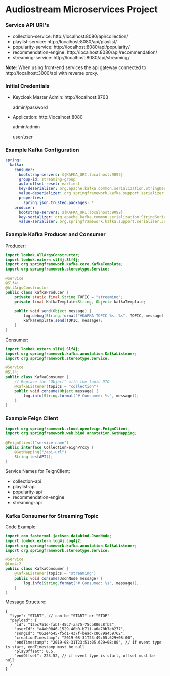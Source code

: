 # Audiostream Microservices Project

### Service API URI's
- collection-service: http://localhost:8080/api/collection/
- playlist-service: http://localhost:8080/api/playlist/
- popularity-service: http://localhost:8080/api/popularity/
- recommendation-engine: http://localhost:8080/api/recommendation/
- streaming-service: http://localhost:8080/api/streaming/

**Note:** When using front-end services the api gateway connected to http://localhost:3000/api with reverse proxy.

### Initial Credentials
- Keycloak Master Admin: http://localhost:8763

    admin/password


- Application: http://localhost:8080
    
    admin/admin

    user/user



### Example Kafka Configuration
```yaml
spring:
  kafka:
    consumer:
      bootstrap-servers: ${KAFKA_URI:localhost:9092}
      group-id: streaming-group
      auto-offset-reset: earliest
      key-deserializer: org.apache.kafka.common.serialization.StringDeserializer
      value-deserializer: org.springframework.kafka.support.serializer.JsonDeserializer
      properties:
        spring.json.trusted.packages: *
    producer:
      bootstrap-servers: ${KAFKA_URI:localhost:9092}
      key-serializer: org.apache.kafka.common.serialization.StringSerializer
      value-serializer: org.springframework.kafka.support.serializer.JsonSerializer
```

### Example Kafka Producer and Consumer
Producer:
```java
import lombok.AllArgsConstructor;
import lombok.extern.slf4j.Slf4j;
import org.springframework.kafka.core.KafkaTemplate;
import org.springframework.stereotype.Service;

@Service
@Slf4j
@AllArgsConstructor
public class KafkaProducer {
    private static final String TOPIC = "streaming";
    private final KafkaTemplate<String, Object> kafkaTemplate;

    public void send(Object message) {
        log.debug(String.format("#KAFKA TOPIC %s: %s", TOPIC, message));
        kafkaTemplate.send(TOPIC, message);
    }
}
```

Consumer:
```java
import lombok.extern.slf4j.Slf4j;
import org.springframework.kafka.annotation.KafkaListener;
import org.springframework.stereotype.Service;

@Service
@Slf4j
public class KafkaConsumer {
    // Replace the "Object" with the topic DTO
    @KafkaListener(topics = "collection")
    public void consume(Object message) {
        log.info(String.format("# Consumed: %s", message));
    }
}
```

### Example Feign Client
```java
import org.springframework.cloud.openfeign.FeignClient;
import org.springframework.web.bind.annotation.GetMapping;

@FeignClient("service-name")
public interface CollectionFeignProxy {
    @GetMapping("/api-url")
    String testAPI();
}
```

Service Names for FeignClient:
- collection-api
- playlist-api
- popularity-api
- recommendation-engine
- streaming-api

### Kafka Consumer for Streaming Topic
Code Example:
```java
import com.fasterxml.jackson.databind.JsonNode;
import lombok.extern.log4j.Log4j2;
import org.springframework.kafka.annotation.KafkaListener;
import org.springframework.stereotype.Service;

@Service
@Log4j2
public class KafkaConsumer {
    @KafkaListener(topics = "streaming")
    public void consume(JsonNode message) {
        log.info(String.format("# Consumed: %s", message));
    }
}
```

Message Structure:
```json5
{
  "type": "START", // can be "START" or "STOP"
  "payload": {
    "id": "12ec751d-fabf-45c7-aa75-75cb806c8fb2",
    "userId": "a4ab0846-1529-40b0-b711-a6a70b7eb277",
    "songId": "062e4545-f5d1-437f-bead-c8679a459762",
    "creationTimestamp": "2019-08-31T23:49:05.629+08:00",
    "endTimestamp": "2019-08-31T23:51:05.629+08:00", // if event type is start, endTimestamp must be null
    "playOffset": 0.5,
    "endOffset": 223.52, // if event type is start, offset must be null
  }
}
```
